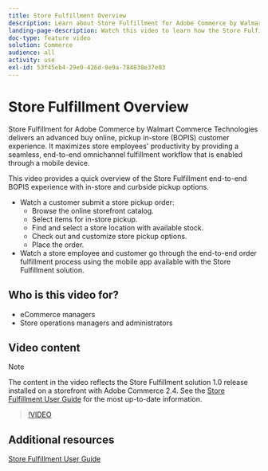 ```yaml
---
title: Store Fulfillment Overview
description: Learn about Store Fulfillment for Adobe Commerce by Walmart Commerce Technologies, an advanced omnichannel fulfillment solution that delivers an end to end Buy Online, Pick up In-Store (BOPIS) experience.
landing-page-description: Watch this video to learn how the Store Fulfillment solution offers customers the convenience of in-store and curbside pick-up and store employees more efficient, mobile-ready fulfillment workflows to pick, stage, and hand-off store pickup orders to customers.
doc-type: feature video
solution: Commerce
audience: all
activity: use
exl-id: 53f45eb4-29e0-426d-8e9a-784838e37e03
---
```

# Store Fulfillment Overview

Store Fulfillment for Adobe Commerce by Walmart Commerce Technologies delivers an advanced buy online, pickup in-store (BOPIS) customer experience. It maximizes store employees' productivity by providing a seamless, end-to-end omnichannel fulfillment workflow that is enabled through a mobile device.

This video provides a quick overview of the Store Fulfillment end-to-end BOPIS experience with in-store and curbside pickup options.

- Watch a customer submit a store pickup order:
  - Browse the online storefront catalog. 
  - Select items for in-store pickup. 
  - Find and select a store location with available stock.
  - Check out and customize store pickup options. 
  - Place the order.  
- Watch a store employee and customer go through the end-to-end order fulfillment process using the mobile app available with the Store Fulfillment solution. 

## Who is this video for?

- eCommerce managers
- Store operations managers and administrators

## Video content

>[!NOTE]
>
>The content in the video reflects the Store Fulfillment solution 1.0 release installed on a storefront with Adobe Commerce 2.4. See the [Store Fulfillment User Guide](https://experienceleague.adobe.com/docs/commerce-merchant-services/store-fulfillment/introduction.html) for the most up-to-date information.

>[!VIDEO](https://video.tv.adobe.com/v/343653?quality=12&learn=on)

## Additional resources

[Store Fulfillment User Guide](https://experienceleague.adobe.com/docs/commerce-merchant-services/store-fulfillment/introduction.html)
